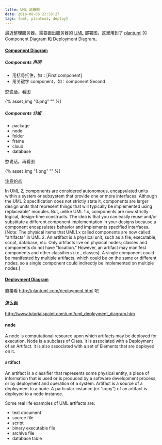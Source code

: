 ```yaml
---
title: UML 部署图
date: 2016-08-06 23:58:27
tags: [uml, plantuml, deploy]
---
```


最近整理服务器，需要画出服务器的 [UML](http://www.omg.org/spec/UML/) 部署图，这里用到了 [plantuml](http://plantuml.com/) 的 Component Diagram 和 Deployment Diagram。

<!--more-->

#### [Component Diagram](http://plantuml.com/component.html)

##### Components 声明

* 用括号括住，如：[First component]
* 用关键字 component，如：component Second

憋说话，看图

{% asset_img "0.png" "" %}


##### Components 分组

* package
* node
* folder
* frame
* cloud
* database

憋说话，再看图

{% asset_img "1.png" "" %}


[注意的点](http://www.ibm.com/developerworks/rational/library/dec04/bell/)

In UML 2, components are considered autonomous, encapsulated units within a system or subsystem that provide one or more interfaces. Although the UML 2 specification does not strictly state it, components are larger design units that represent things that will typically be implemented using replaceable" modules. But, unlike UML 1.x, components are now strictly logical, design-time constructs. The idea is that you can easily reuse and/or substitute a different component implementation in your designs because a component encapsulates behavior and implements specified interfaces. [Note: The physical items that UML1.x called components are now called "artifacts" in UML 2. An artifact is a physical unit, such as a file, executable, script, database, etc. Only artifacts live on physical nodes; classes and components do not have "location." However, an artifact may manifest components and other classifiers (i.e., classes). A single component could be manifested by multiple artifacts, which could be on the same or different nodes, so a single component could indirectly be implemented on multiple nodes.]


#### [Deployment Diagram](http://plantuml.com/deployment.html)

直接看 <http://plantuml.com/deployment.html> 吧


#### 怎么画

<http://www.tutorialspoint.com/uml/uml_deployment_diagram.htm>


#### node

A node is computational resource upon which artifacts may be deployed for execution. Node is a subclass of Class. It is associated with a Deployment of an Artifact. It is also associated with a set of Elements that are deployed on it.


#### artifact

An artifact is a classifier that represents some physical entity, a piece of information that is used or is produced by a software development process, or by deployment and operation of a system. Artifact is a source of a deployment to a node. A particular instance (or "copy") of an artifact is deployed to a node instance.

Some real life examples of UML artifacts are:

* text document
* source file
* script
* binary executable file
* archive file
* database table